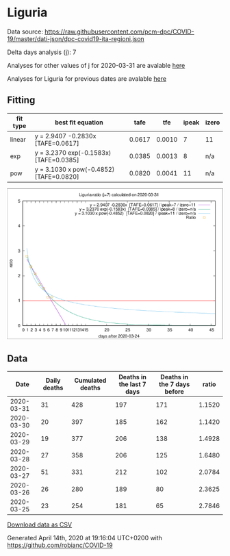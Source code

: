 # Liguria

Data source: https://raw.githubusercontent.com/pcm-dpc/COVID-19/master/dati-json/dpc-covid19-ita-regioni.json

Delta days analysis (j): 7

Analyses for other values of j for 2020-03-31 are avalable [here](../2020-03-31/README.md)

Analyses for Liguria for previous dates are avalable [here](../README.md)

## Fitting 
|fit type|best fit equation|tafe|tfe|ipeak|izero|
|-------|-----|--------|------|---|---|
|linear|y = 2.9407 -0.2830x  [TAFE=0.0617]|0.0617|0.0010|7|11|
|exp|y = 3.2370 exp(-0.1583x)  [TAFE=0.0385]|0.0385|0.0013|8|n/a|
|pow|y = 3.1030 x pow(-0.4852)  [TAFE=0.0820]|0.0820|0.0041|11|n/a|

![Plot](COVID-19_liguria_j7_2020-03-31.png)

## Data
|Date|Daily deaths|Cumulated deaths|Deaths in the last 7 days|Deaths in the 7 days before|ratio|
|----|----------|-----------|-------|--------------------|-----|
|2020-03-31|31|428|197|171|1.1520|
|2020-03-30|20|397|185|162|1.1420|
|2020-03-29|19|377|206|138|1.4928|
|2020-03-28|27|358|206|125|1.6480|
|2020-03-27|51|331|212|102|2.0784|
|2020-03-26|26|280|189|80|2.3625|
|2020-03-25|23|254|181|65|2.7846|

[Download data as CSV](COVID-19_liguria_j7_2020-03-31.csv)

Generated April 14th, 2020 at 19:16:04 UTC+0200 with https://github.com/robianc/COVID-19
